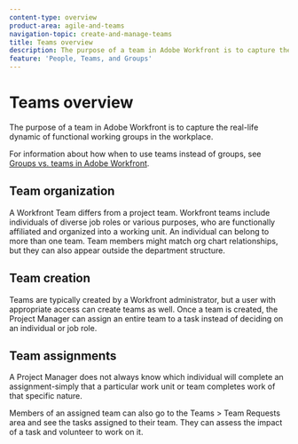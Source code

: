 ```yaml
---
content-type: overview
product-area: agile-and-teams
navigation-topic: create-and-manage-teams
title: Teams overview
description: The purpose of a team in Adobe Workfront is to capture the real-life dynamic of functional working groups in the workplace.
feature: 'People, Teams, and Groups'
---
```


# Teams overview

The purpose of a team in Adobe Workfront is to capture the real-life dynamic of functional working groups in the workplace.

For information about how when to use teams instead of groups, see [Groups vs. teams in Adobe Workfront](../../people-teams-and-groups/work-with-groups-and-teams/understanding-differences-and-similarities-between-groups-and-teams.md).

## Team organization

A Workfront Team differs from a project team. Workfront teams include individuals of diverse job roles or various purposes, who are functionally affiliated and organized into a working unit. An individual can belong to more than one team. Team members might match org chart relationships, but they can also appear outside the department structure.

## Team creation

Teams are typically created by a Workfront administrator, but a user with appropriate access can create teams as well.&nbsp;Once a team is created, the Project Manager can assign an entire team to a task instead of deciding on an individual or job role.

## Team assignments

A Project Manager does not always know which individual will complete an assignment-simply that a particular work unit or team&nbsp;completes work of that specific nature.

Members of an assigned team can also go to the Teams > Team Requests area and see the tasks assigned to their team. They can assess the impact of a task and volunteer to work on it.

